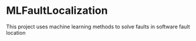# MLFaultLocalization
This project uses machine learning methods to solve faults in software fault location
